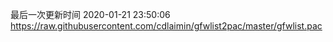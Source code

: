 最后一次更新时间 2020-01-21 23:50:06
https://raw.githubusercontent.com/cdlaimin/gfwlist2pac/master/gfwlist.pac

